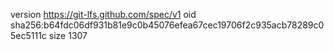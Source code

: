 version https://git-lfs.github.com/spec/v1
oid sha256:b64fdc06df931b81e9c0b45076efea67cec19706f2c935acb78289c05ec5111c
size 1307
